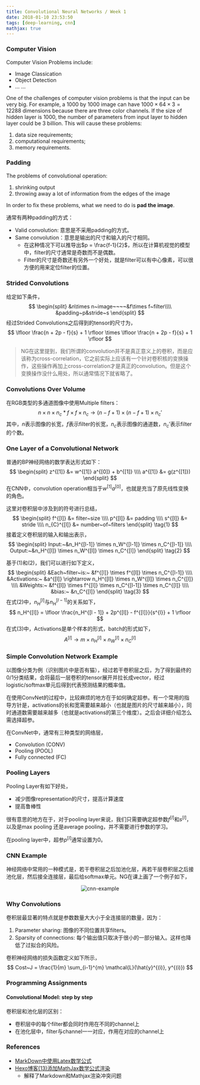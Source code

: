 ```yaml
---
title: Convolutional Neural Networks / Week 1
date: 2018-01-10 23:53:50
tags: [deep-learning, cnn]
mathjax: true
---
```


### Computer Vision

Computer Vision Problems include:

* Image Classication
* Object Detection
* … ...

One of the challenges of computer vision problems is that the input can be very big. For example, a 1000 by 1000 image can have $1000 \times  64 \times 3 = 12288$ dimensions because there are three color channels. If the size of hidden layer is 1000, the number of parameters from input layer to hidden layer could be 3 billion. This will cause these problems:

1. data size requirements;
2. computational requirements;
3. memory requirements.

<!-- more -->

### Padding

The problems of convolutional operation:

1. shrinking output
2. throwing away a lot of information from the edges of the image

In order to fix these problems, what we need to do is **pad the image**.

通常有两种padding的方式：

* Valid convolution: 意思是不采用padding的方式。
* Same convolution：意思是输出的尺寸和输入的尺寸相同。
  * 在这种情况下可以推导出$p = \frac{f-1}{2}$，所以在计算机视觉的模型中，filter的尺寸通常是奇数而不是偶数。
  * Filter的尺寸是奇数还有另外一个好处，就是filter可以有中心像素，可以很方便的用来定位filter的位置。

### Strided Convolutions

给定如下条件，
$$
\begin{split}
&n\times n~image~~~~&f\times f~filter\\\\
&padding~p&stride~s
\end{split}
$$
经过Strided Convolutions之后得到的tensor的尺寸为，
$$
\lfloor \frac{n + 2p - f}{s} + 1 \rfloor \times \lfloor \frac{n + 2p - f}{s} + 1 \rfloor
$$

> NG在这里提到，我们所谓的convolution并不是真正意义上的卷积，而是应该称为cross-correlation，它之前实际上应该有一个针对卷积核的变换操作，这些操作再加上cross-correlation才是真正的convolution。但是这个变换操作没什么用处，所以通常情况下就省略了。

### Convolutions Over Volume

在RGB类型的多通道图像中使用Multiple filters：
$$
n \times n \times n_c \ast f\times f \times n_c \rightarrow (n - f + 1) \times (n - f + 1) \times {n_c}'
$$
其中，$n$表示图像的长宽，$f$表示filter的长宽，$n_c$表示图像的通道数，$n_c'$表示filter的个数。

### One Layer of a Convolutional Network

普通的BP神经网络的数学表达形式如下：
$$
\begin{split}
z^{[1]} &= w^{[1]} a^{[0]} + b^{[1]} \\\\
a^{[1]} &= g(z^{[1]}) 
\end{split}
$$
在CNN中，convolution operation相当于$w^{[1]}a^{[0]}$，也就是充当了原先线性变换的角色。

这里对卷积层中涉及到的符号进行总结，
$$
\begin{split}
f^{[l]} &= filter~size \\\\
p^{[l]} &= padding \\\\
s^{[l]} &= stride \\\\
n_{C}^{[l]} &= number~of~filters
\end{split}
\tag{1}
$$
接着定义卷积层的输入和输出表示，
$$
\begin{split}
Input:~&n_H^{[l-1]} \times n_W^{[l-1]} \times n_C^{[l-1]} \\\\
Output:~&n_H^{[l]} \times n_W^{[l]} \times n_C^{[l]}
\end{split}
\tag{2}
$$

基于(1)和(2)，我们可以进行如下定义，
$$
\begin{split}
&Each~filter~is:~	&f^{[l]} \times f^{[l]} \times n_C^{[l-1]} \\\\
&Activations:~		&a^{[l]} \rightarrow n_H^{[l]} \times n_W^{[l]} \times n_C^{[l]} \\\\
&Weights:~		&f^{[l]} \times f^{[l]} \times n_C^{[l-1]} \times n_C^{[l]} \\\\
&bias:~			&n_C^{[l]}
\end{split}
\tag{3}
$$
在式(2)中，$n_H^{[l]}$与$n_H^{[l-1]}$的关系如下，
$$
n_H^{[l]} = \lfloor \frac{n_H^{[l - 1]} + 2p^{[l]} - f^{[l]}}{s^{l}} + 1 \rfloor
$$
在式(3)中，Activations是单个样本的形式，batch的形式如下，
$$
A^{[l]} \rightarrow m \times n_H^{[l]} \times n_W^{[l]} \times n_C^{[l]}
$$

### Simple Convolution Network Example

以图像分类为例（识别图片中是否有猫），经过若干卷积层之后，为了得到最终的$0/1$分类结果，会将最后一层卷积的tensor展开并拉长成vector，经过logistic/softmax单元后得到代表预测结果的概率值。

在使用ConvNet的过程中，比较麻烦的地方在于如何确定超参。有一个常用的指导方针是，activations的长和宽需要越来越小（也就是图片的尺寸越来越小），同时通道数需要越来越多（也就是activations的第三个维度）。之后会详细介绍怎么需选择超参。

在ConvNet中，通常有三种类型的网络层，

* Convolution (CONV)
* Pooling (POOL)
* Fully connected (FC)

### Pooling Layers

Pooling Layer有如下好处，

* 减少图像representation的尺寸，提高计算速度
* 提高鲁棒性

很有意思的地方在于，对于pooling layer来说，我们只需要确定超参数$f^{[l]}$和$s^{[l]}$，以及是max pooling 还是average pooling，并不需要进行参数的学习。

在pooling layer中，超参$p^{[l]}$通常设置为0。

### CNN Example

神经网络中常用的一种模式是，若干卷积层之后加池化层，再若干层卷积层之后接池化层，然后接全连接层，最后给softmax单元。NG在课上画了一个例子如下，

<div align=center>

![cnn-example](/img/cnn-w1/cnn-example.jpeg)

</div>

### Why Convolutions

卷积层最显著的特点就是参数数量大大小于全连接层的数量，因为：

1. Parameter sharing: 图像的不同位置共享filters。
2. Sparsity of connections: 每个输出值只取决于很小的一部分输入。这样也降低了过拟合的风险。

卷积神经网络的损失函数定义如下所示，
$$
Cost~J = \frac{1}{m} \sum_{i-1}^{m} \mathcal{L}(\hat{y}^{(i)}, y^{(i)})
$$

### Programming Assignments

#### Convolutional Model: step by step

卷积层和池化层的区别：

* 卷积层中的每个filter都会同时作用在不同的channel上
* 在池化层中，filter与channel一一对应，作用在对应的channel上

### References

- [MarkDown中使用Latex数学公式](http://www.cnblogs.com/nowgood/p/Latexstart.html)
- [Hexo博客(13)添加MathJax数学公式渲染](http://masikkk.com/article/hexo-13-MathJax/)
  - 解释了Markdown和Mathjax渲染冲突问题







